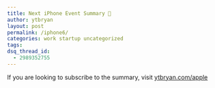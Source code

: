 ```yaml
---
title: Next iPhone Event Summary 
author: ytbryan
layout: post
permalink: /iphone6/
categories: work startup uncategorized
tags:
dsq_thread_id:
  - 2989352755
---
```

If you are looking to subscribe to the summary, visit [ytbryan.com/apple][1]

 [1]: http://ytbryan.com/apple
